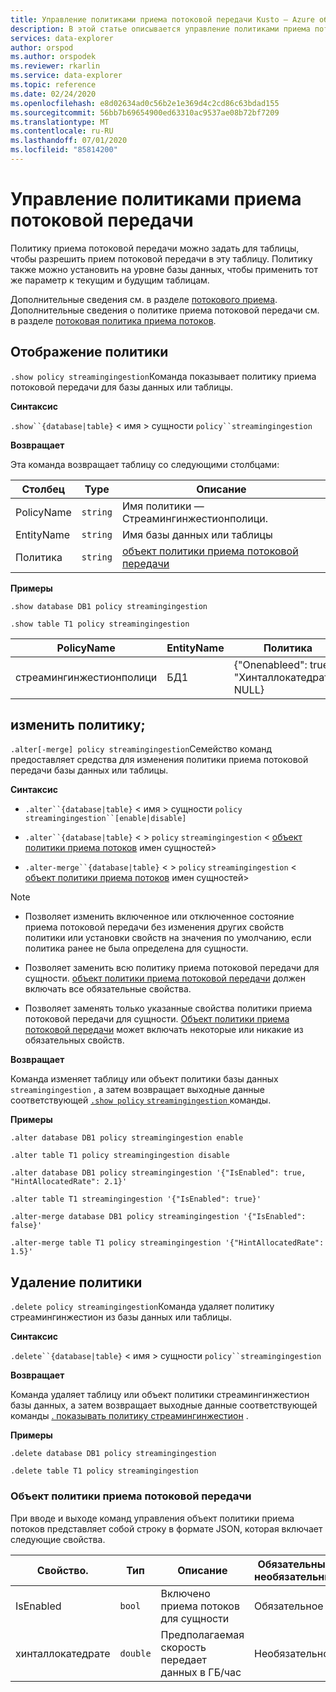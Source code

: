 ```yaml
---
title: Управление политиками приема потоковой передачи Kusto — Azure обозреватель данных
description: В этой статье описывается управление политиками приема потоковой передачи в Azure обозреватель данных.
services: data-explorer
author: orspod
ms.author: orspodek
ms.reviewer: rkarlin
ms.service: data-explorer
ms.topic: reference
ms.date: 02/24/2020
ms.openlocfilehash: e8d02634ad0c56b2e1e369d4c2cd86c63bdad155
ms.sourcegitcommit: 56bb7b69654900ed63310ac9537ae08b72bf7209
ms.translationtype: MT
ms.contentlocale: ru-RU
ms.lasthandoff: 07/01/2020
ms.locfileid: "85814200"
---
```

# <a name="streaming-ingestion-policy-management"></a>Управление политиками приема потоковой передачи

Политику приема потоковой передачи можно задать для таблицы, чтобы разрешить прием потоковой передачи в эту таблицу. Политику также можно установить на уровне базы данных, чтобы применить тот же параметр к текущим и будущим таблицам.

Дополнительные сведения см. в разделе [потокового приема](../../ingest-data-streaming.md). Дополнительные сведения о политике приема потоковой передачи см. в разделе [потоковая политика приема потоков](streamingingestionpolicy.md).

## <a name="display-the-policy"></a>Отображение политики

`.show policy streamingingestion`Команда показывает политику приема потоковой передачи для базы данных или таблицы.
 
**Синтаксис**

`.show``{database|table}` &lt; имя &gt; сущности `policy``streamingingestion`

**Возвращает**

Эта команда возвращает таблицу со следующими столбцами:

|Столбец    |Type    |Описание
|---|---|---
|PolicyName|`string`|Имя политики — Стреамингинжестионполици.
|EntityName|`string`|Имя базы данных или таблицы
|Политика    |`string`|[объект политики приема потоковой передачи](#streaming-ingestion-policy-object)

**Примеры**

```kusto
.show database DB1 policy streamingingestion

.show table T1 policy streamingingestion
```

|PolicyName|EntityName|Политика|чилдентитиес|EntityType|
|---|---|---|---|---|
|стреамингинжестионполици|БД1|{"Onenableed": true, "Хинталлокатедрате": NULL}

## <a name="change-the-policy"></a>изменить политику;

`.alter[-merge] policy streamingingestion`Семейство команд предоставляет средства для изменения политики приема потоковой передачи базы данных или таблицы.

**Синтаксис**

* `.alter``{database|table}` &lt; имя &gt; сущности `policy` `streamingingestion``[enable|disable]`

* `.alter``{database|table}` &lt; &gt; `policy` `streamingingestion` &lt; [объект политики приема потоков](#streaming-ingestion-policy-object) имен сущностей&gt;

* `.alter-merge``{database|table}` &lt; &gt; `policy` `streamingingestion` &lt; [объект политики приема потоков](#streaming-ingestion-policy-object) имен сущностей&gt;

> [!Note]
>
> * Позволяет изменить включенное или отключенное состояние приема потоковой передачи без изменения других свойств политики или установки свойств на значения по умолчанию, если политика ранее не была определена для сущности.
>
> * Позволяет заменить всю политику приема потоковой передачи для сущности. [объект политики приема потоковой передачи](#streaming-ingestion-policy-object) должен включать все обязательные свойства.
>
> * Позволяет заменять только указанные свойства политики приема потоковой передачи для сущности. [Объект политики приема потоковой передачи](#streaming-ingestion-policy-object) может включать некоторые или никакие из обязательных свойств.

**Возвращает**

Команда изменяет таблицу или объект политики базы данных `streamingingestion` , а затем возвращает выходные данные соответствующей [ `.show policy` `streamingingestion` ](#display-the-policy) команды.

**Примеры**

```kusto
.alter database DB1 policy streamingingestion enable

.alter table T1 policy streamingingestion disable

.alter database DB1 policy streamingingestion '{"IsEnabled": true, "HintAllocatedRate": 2.1}'

.alter table T1 streamingingestion '{"IsEnabled": true}'

.alter-merge database DB1 policy streamingingestion '{"IsEnabled": false}'

.alter-merge table T1 policy streamingingestion '{"HintAllocatedRate": 1.5}'
```

## <a name="delete-the-policy"></a>Удаление политики

`.delete policy streamingingestion`Команда удаляет политику стреамингинжестион из базы данных или таблицы.

**Синтаксис**

`.delete``{database|table}` &lt; имя &gt; сущности `policy``streamingingestion`

**Возвращает**

Команда удаляет таблицу или объект политики стреамингинжестион базы данных, а затем возвращает выходные данные соответствующей команды [. показывать политику стреамингинжестион](#display-the-policy) .

**Примеры**

```kusto
.delete database DB1 policy streamingingestion

.delete table T1 policy streamingingestion
```

### <a name="streaming-ingestion-policy-object"></a>Объект политики приема потоковой передачи

При вводе и выходе команд управления объект политики приема потоков представляет собой строку в формате JSON, которая включает следующие свойства.

|Свойство.|Тип|Описание|Обязательный/необязательный
|---|---|---|---
|IsEnabled|`bool`|Включено приема потоков для сущности| Обязательное
|хинталлокатедрате|`double`|Предполагаемая скорость передает данных в ГБ/час|Необязательно
